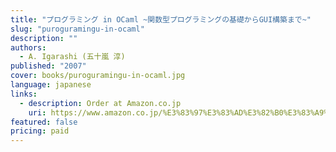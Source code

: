 ```yaml
---
title: "プログラミング in OCaml ~関数型プログラミングの基礎からGUI構築まで~"
slug: "puroguramingu-in-ocaml"
description: ""
authors:
  - A. Igarashi (五十嵐 淳)
published: "2007"
cover: books/puroguramingu-in-ocaml.jpg
language: japanese
links:
  - description: Order at Amazon.co.jp
    uri: https://www.amazon.co.jp/%E3%83%97%E3%83%AD%E3%82%B0%E3%83%A9%E3%83%9F%E3%83%B3%E3%82%B0-OCaml-%E3%80%9C%E9%96%A2%E6%95%B0%E5%9E%8B%E3%83%97%E3%83%AD%E3%82%B0%E3%83%A9%E3%83%9F%E3%83%B3%E3%82%B0%E3%81%AE%E5%9F%BA%E7%A4%8E%E3%81%8B%E3%82%89GUI%E6%A7%8B%E7%AF%89%E3%81%BE%E3%81%A7%E3%80%9C-%E4%BA%94%E5%8D%81%E5%B5%90%E6%B7%B3-ebook/dp/B00QRPI1AS
featured: false
pricing: paid
---
```

